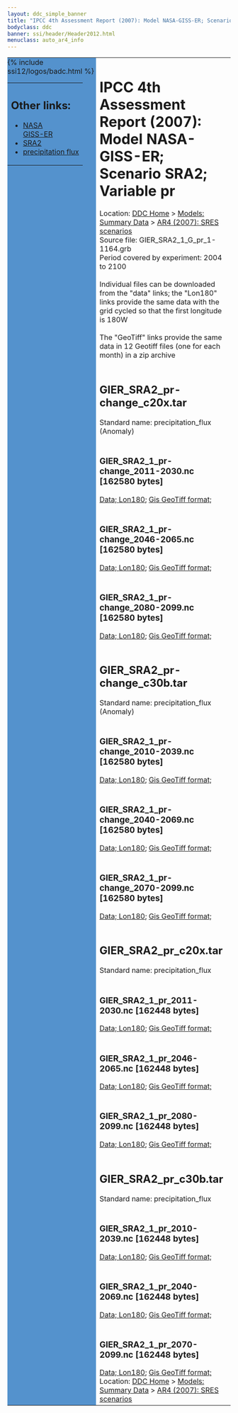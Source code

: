 ```yaml
---
layout: ddc_simple_banner
title: "IPCC 4th Assessment Report (2007): Model NASA-GISS-ER; Scenario SRA2; Variable pr"
bodyclass: ddc
banner: ssi/header/Header2012.html
menuclass: auto_ar4_info
---
```



<table width="100%" border="0" cellspacing="0" cellpadding="0" style="border-collapse: collapse;">
<tr style="margin:0;padding:0;border:0;">
<td style="margin:0;padding:0;border:0;height:1pt;width:150pt;background:#5492CD;" valign="top" >

<div id="lh-col2" class="auto_ar4_info">
<table class="menumain" bgcolor="#5492CD" cellspacing="0" width="100%" border="0">
<tr><td>
<h2> Other links:</h2>
<ul>
<li><a href="/auto/ar4/model-NASA-GISS-ER.html">NASA<br/>GISS-ER</a></li>
<li><a href="/auto/ar4/scenario-SRA2.html">SRA2</a></li>
<li><a href="/auto/ar4/var-precipitation_flux.html">precipitation flux</a></li>
</ul>
</td></tr>
{% include ssi12/logos/badc.html %}
</table>
</div>
</td>
<td><h1>IPCC 4th Assessment Report (2007): Model NASA-GISS-ER; Scenario SRA2; Variable pr</h1>

<!-- Breadcrumb1 -->
<div id="breadcrumb1" align="left">
Location: <a href="/index.html">DDC Home</a> > <a href="/sim/gcm_clim/">Models: Summary Data</a>
> <a href="/sim/gcm_clim/SRES_AR4/index.html">AR4 (2007): SRES scenarios</a>
</div>
<!-- End of Breadcrumb1 -->Source file: GIER_SRA2_1_G_pr_1-1164.grb
<br/>
Period covered by experiment: 2004 to 2100<br/>
<br/>Individual files can be downloaded from the "data" links; the "Lon180" links provide the same data
         with the grid cycled so that the first longitude is 180W<br/>
<br/>The "GeoTiff" links provide the same data in 12 Geotiff files (one for each month)
          in a zip archive<br/>
<br/><h2>GIER_SRA2_pr-change_c20x.tar</h2>
Standard name: precipitation_flux (Anomaly)<br>
<br/><h3>GIER_SRA2_1_pr-change_2011-2030.nc [162580 bytes]</h3>
<a href="/cgi-bin/downl/ar4_nc/pr/GIER_SRA2_1_pr-change_2011-2030.nc">Data; </a><a href="/cgi-bin/downl/ar4_nc/pr/GIER_SRA2_1_pr-change_2011-2030.cyto180.nc"> Lon180</a>; <a href="/cgi-bin/downl/ar4_tif/pr/GIER_SRA2_1_pr-change_2011-2030.zip">Gis GeoTiff format; </a><br/>
<br/><h3>GIER_SRA2_1_pr-change_2046-2065.nc [162580 bytes]</h3>
<a href="/cgi-bin/downl/ar4_nc/pr/GIER_SRA2_1_pr-change_2046-2065.nc">Data; </a><a href="/cgi-bin/downl/ar4_nc/pr/GIER_SRA2_1_pr-change_2046-2065.cyto180.nc"> Lon180</a>; <a href="/cgi-bin/downl/ar4_tif/pr/GIER_SRA2_1_pr-change_2046-2065.zip">Gis GeoTiff format; </a><br/>
<br/><h3>GIER_SRA2_1_pr-change_2080-2099.nc [162580 bytes]</h3>
<a href="/cgi-bin/downl/ar4_nc/pr/GIER_SRA2_1_pr-change_2080-2099.nc">Data; </a><a href="/cgi-bin/downl/ar4_nc/pr/GIER_SRA2_1_pr-change_2080-2099.cyto180.nc"> Lon180</a>; <a href="/cgi-bin/downl/ar4_tif/pr/GIER_SRA2_1_pr-change_2080-2099.zip">Gis GeoTiff format; </a><br/>
<br/><h2>GIER_SRA2_pr-change_c30b.tar</h2>
Standard name: precipitation_flux (Anomaly)<br>
<br/><h3>GIER_SRA2_1_pr-change_2010-2039.nc [162580 bytes]</h3>
<a href="/cgi-bin/downl/ar4_nc/pr/GIER_SRA2_1_pr-change_2010-2039.nc">Data; </a><a href="/cgi-bin/downl/ar4_nc/pr/GIER_SRA2_1_pr-change_2010-2039.cyto180.nc"> Lon180</a>; <a href="/cgi-bin/downl/ar4_tif/pr/GIER_SRA2_1_pr-change_2010-2039.zip">Gis GeoTiff format; </a><br/>
<br/><h3>GIER_SRA2_1_pr-change_2040-2069.nc [162580 bytes]</h3>
<a href="/cgi-bin/downl/ar4_nc/pr/GIER_SRA2_1_pr-change_2040-2069.nc">Data; </a><a href="/cgi-bin/downl/ar4_nc/pr/GIER_SRA2_1_pr-change_2040-2069.cyto180.nc"> Lon180</a>; <a href="/cgi-bin/downl/ar4_tif/pr/GIER_SRA2_1_pr-change_2040-2069.zip">Gis GeoTiff format; </a><br/>
<br/><h3>GIER_SRA2_1_pr-change_2070-2099.nc [162580 bytes]</h3>
<a href="/cgi-bin/downl/ar4_nc/pr/GIER_SRA2_1_pr-change_2070-2099.nc">Data; </a><a href="/cgi-bin/downl/ar4_nc/pr/GIER_SRA2_1_pr-change_2070-2099.cyto180.nc"> Lon180</a>; <a href="/cgi-bin/downl/ar4_tif/pr/GIER_SRA2_1_pr-change_2070-2099.zip">Gis GeoTiff format; </a><br/>
<br/><h2>GIER_SRA2_pr_c20x.tar</h2>
Standard name: precipitation_flux<br>
<br/><h3>GIER_SRA2_1_pr_2011-2030.nc [162448 bytes]</h3>
<a href="/cgi-bin/downl/ar4_nc/pr/GIER_SRA2_1_pr_2011-2030.nc">Data; </a><a href="/cgi-bin/downl/ar4_nc/pr/GIER_SRA2_1_pr_2011-2030.cyto180.nc"> Lon180</a>; <a href="/cgi-bin/downl/ar4_tif/pr/GIER_SRA2_1_pr_2011-2030.zip">Gis GeoTiff format; </a><br/>
<br/><h3>GIER_SRA2_1_pr_2046-2065.nc [162448 bytes]</h3>
<a href="/cgi-bin/downl/ar4_nc/pr/GIER_SRA2_1_pr_2046-2065.nc">Data; </a><a href="/cgi-bin/downl/ar4_nc/pr/GIER_SRA2_1_pr_2046-2065.cyto180.nc"> Lon180</a>; <a href="/cgi-bin/downl/ar4_tif/pr/GIER_SRA2_1_pr_2046-2065.zip">Gis GeoTiff format; </a><br/>
<br/><h3>GIER_SRA2_1_pr_2080-2099.nc [162448 bytes]</h3>
<a href="/cgi-bin/downl/ar4_nc/pr/GIER_SRA2_1_pr_2080-2099.nc">Data; </a><a href="/cgi-bin/downl/ar4_nc/pr/GIER_SRA2_1_pr_2080-2099.cyto180.nc"> Lon180</a>; <a href="/cgi-bin/downl/ar4_tif/pr/GIER_SRA2_1_pr_2080-2099.zip">Gis GeoTiff format; </a><br/>
<br/><h2>GIER_SRA2_pr_c30b.tar</h2>
Standard name: precipitation_flux<br>
<br/><h3>GIER_SRA2_1_pr_2010-2039.nc [162448 bytes]</h3>
<a href="/cgi-bin/downl/ar4_nc/pr/GIER_SRA2_1_pr_2010-2039.nc">Data; </a><a href="/cgi-bin/downl/ar4_nc/pr/GIER_SRA2_1_pr_2010-2039.cyto180.nc"> Lon180</a>; <a href="/cgi-bin/downl/ar4_tif/pr/GIER_SRA2_1_pr_2010-2039.zip">Gis GeoTiff format; </a><br/>
<br/><h3>GIER_SRA2_1_pr_2040-2069.nc [162448 bytes]</h3>
<a href="/cgi-bin/downl/ar4_nc/pr/GIER_SRA2_1_pr_2040-2069.nc">Data; </a><a href="/cgi-bin/downl/ar4_nc/pr/GIER_SRA2_1_pr_2040-2069.cyto180.nc"> Lon180</a>; <a href="/cgi-bin/downl/ar4_tif/pr/GIER_SRA2_1_pr_2040-2069.zip">Gis GeoTiff format; </a><br/>
<br/><h3>GIER_SRA2_1_pr_2070-2099.nc [162448 bytes]</h3>
<a href="/cgi-bin/downl/ar4_nc/pr/GIER_SRA2_1_pr_2070-2099.nc">Data; </a><a href="/cgi-bin/downl/ar4_nc/pr/GIER_SRA2_1_pr_2070-2099.cyto180.nc"> Lon180</a>; <a href="/cgi-bin/downl/ar4_tif/pr/GIER_SRA2_1_pr_2070-2099.zip">Gis GeoTiff format; </a><br/>
<!-- Breadcrumb2 -->
<div id="breadcrumb2" align="left">
Location: <a href="/index.html">DDC Home</a> > <a href="/sim/gcm_clim/">Models: Summary Data</a>
> <a href="/sim/gcm_clim/SRES_AR4/index.html">AR4 (2007): SRES scenarios</a>
</div>
<!-- End of Breadcrumb2 --></td></tr></table>
